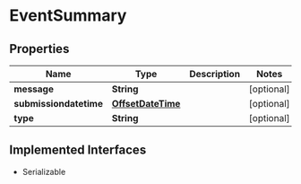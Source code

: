 

# EventSummary

## Properties

Name | Type | Description | Notes
------------ | ------------- | ------------- | -------------
**message** | **String** |  |  [optional]
**submissiondatetime** | [**OffsetDateTime**](OffsetDateTime.md) |  |  [optional]
**type** | **String** |  |  [optional]


## Implemented Interfaces

* Serializable


